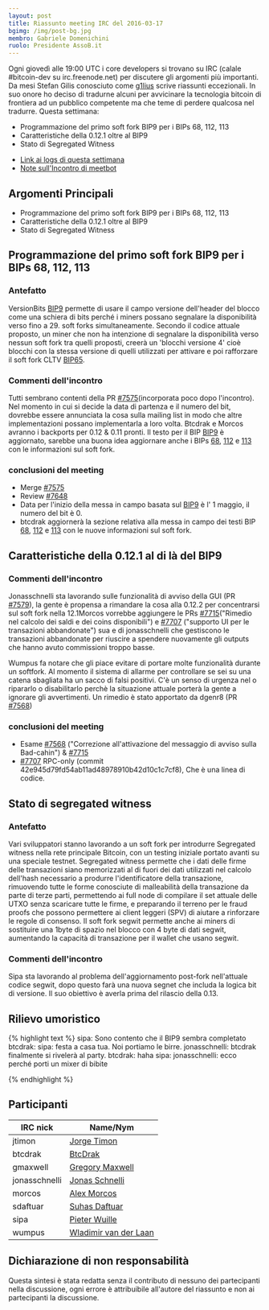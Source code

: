 ```yaml
---
layout: post
title: Riassunto meeting IRC del 2016-03-17
bgimg: /img/post-bg.jpg
membro: Gabriele Domenichini
ruolo: Presidente AssoB.it
---
```

Ogni giovedì alle 19:00 UTC i core developers si trovano su IRC
(calale #bitcoin-dev su irc.freenode.net)
per discutere gli argomenti più importanti. Da mesi Stefan Gilis conosciuto come
[g1lius](github.com/G1lius ) scrive riassunti eccezionali. In suo onore ho
deciso di tradurne alcuni per avvicinare la tecnologia bitcoin di frontiera
ad un pubblico competente ma che teme di perdere qualcosa nel tradurre.
Questa settimana:

- Programmazione del primo soft fork BIP9 per i BIPs 68, 112, 113
- Caratteristiche della 0.12.1 oltre al BIP9
- Stato di Segregated Witness

<!-- more -->

- [Link ai logs di questa settimana](http://bitcoinstats.com/irc/bitcoin-core-dev/logs/2016/03/17#l1458241237.0)
- [Note sull'Incontro di meetbot](http://www.erisian.com.au/meetbot/bitcoin-core-dev/2016/bitcoin-core-dev.2016-03-17-19.00.html)


## Argomenti Principali

- Programmazione del primo soft fork BIP9 per i BIPs 68, 112, 113
- Caratteristiche della 0.12.1 oltre al BIP9
- Stato di Segregated Witness

## Programmazione del primo soft fork BIP9 per i BIPs 68, 112, 113

### Antefatto

VersionBits [BIP9][] permette di usare il campo versione dell'header del blocco  come una schiera di bits perché i miners possano segnalare la disponibilità verso fino a 29.
soft forks simultaneamente. Secondo il codice attuale proposto, un miner che non ha intenzione di segnalare la disponibilità verso nessun soft fork tra quelli proposti, creerà un 'blocchi versione 4' cioè blocchi con la stessa versione di quelli utilizzati per attivare e poi rafforzare il  soft fork CLTV [BIP65][].

### Commenti dell'incontro

Tutti sembrano contenti della PR  [#7575][](incorporata poco dopo l'incontro).
Nel momento in cui si decide la data di partenza e il numero del bit, dovrebbe essere annunciata la cosa sulla mailing list in modo che altre implementazioni possano implementarla a loro volta.
Btcdrak e Morcos avranno i backports per 0.12 & 0.11 pronti.
Il testo per il BIP [BIP9][] è aggiornato, sarebbe una buona idea aggiornare anche i BIPs [68][BIP68], [112][BIP112] e [113][BIP113] con le informazioni sul soft fork.


### conclusioni del meeting

- Merge [#7575][]
- Review [#7648][]
- Data per l'inizio della messa in campo basata sul [BIP9][] è l' 1 maggio, il numero del bit è 0.
- btcdrak aggiornerà la sezione relativa alla messa in campo dei testi BIP [68][BIP68], [112][BIP112] e [113][BIP113] con le nuove informazioni sul soft fork.

## Caratteristiche della 0.12.1 al di là del BIP9

### Commenti dell'incontro

Jonasschnelli sta lavorando sulle funzionalità di avviso della GUI (PR [#7579][]), la gente è propensa a rimandare la cosa alla 0.12.2 per concentrarsi sul soft fork nella 12.1Morcos vorrebbe aggiungere le PRs  [#7715][]("Rimedio nel calcolo dei saldi e dei coins disponibili") e [#7707][] ("supporto UI per le transazioni abbandonate") sua e di jonasschnelli che gestiscono le transazioni abbandonate per riuscire a spendere nuovamente gli outputs che hanno avuto commissioni troppo basse.

Wumpus fa notare che gli piace evitare di portare molte funzionalità durante un softfork. Al momento il sistema di allarme per controllare se sei su una catena sbagliata ha un sacco di falsi positivi. C'è un senso di urgenza nel o ripararlo o disabilitarlo perchè la situazione attuale porterà la gente a ignorare gli avvertimenti.
Un rimedio è stato apportato da dgenr8 (PR [#7568][])

### conclusioni del meeting

-  Esame [#7568][] ("Correzione all'attivazione del messaggio di avviso sulla Bad-cahin") & [#7715][]
- [#7707][] RPC-only (commit 42e945d79fd54ab11ad48978910b42d10c1c7cf8), Che è una linea di codice.

## Stato di segregated witness

### Antefatto

Vari sviluppatori stanno lavorando  a un soft fork per introdurre Segregated witness nella rete principale Bitcoin, con un testing iniziale portato avanti su una speciale testnet. Segregated witness permette che i dati delle firme delle transazioni siano memorizzati al di fuori dei dati utilizzati nel calcolo dell'hash necessario a produrre l'identificatore della transazione, rimuovendo tutte le forme conosciute di malleabilità della transazione da parte di terze parti, permettendo ai full node di compilare il set attuale delle UTXO senza scaricare tutte le firme, e preparando il terreno per le fraud proofs che possono permettere ai client leggeri (SPV) di aiutare a rinforzare le regole di consenso. Il soft fork segwit permette anche ai miners di sostituire una 1byte di spazio nel blocco con 4 byte di dati segwit, aumentando la capacità di transazione per il wallet che usano segwit.

### Commenti dell'incontro

Sipa sta lavorando al problema dell'aggiornamento post-fork nell'attuale codice segwit, dopo questo farà una nuova segnet che includa la logica bit di versione.
Il suo obiettivo è averla prima del rilascio della 0.13.


## Rilievo umoristico

{% highlight text %}
sipa: Sono contento che il BIP9 sembra completato
btcdrak:    sipa: festa a casa tua. Noi portiamo le birre.
jonasschnelli:    btcdrak finalmente si rivelerà al party.
btcdrak:    haha
sipa: jonasschnelli: ecco perché porti un mixer di bibite

{% endhighlight %}

## Participanti

| IRC nick      | Name/Nym                  |
|---------------|---------------------------|
| jtimon        | [Jorge Timon][]           |
| btcdrak       | [BtcDrak][]               |
| gmaxwell      | [Gregory Maxwell][]       |
| jonasschnelli | [Jonas Schnelli][]        |
| morcos        | [Alex Morcos][]           |
| sdaftuar      | [Suhas Daftuar][]         |
| sipa          | [Pieter Wuille][]         |
| wumpus        | [Wladimir van der Laan][] |

## Dichiarazione di non responsabilità

Questa sintesi è stata redatta senza il contributo di nessuno dei partecipanti nella discussione, ogni errore è attribuibile all'autore del riassunto e non ai partecipanti la discussione.

[#7575]: https://github.com/bitcoin/bitcoin/pull/7575
[#7648]: https://github.com/bitcoin/bitcoin/pull/7648
[#7579]: https://github.com/bitcoin/bitcoin/pull/7579
[#7715]: https://github.com/bitcoin/bitcoin/pull/7715
[#7707]: https://github.com/bitcoin/bitcoin/pull/7707
[#7568]: https://github.com/bitcoin/bitcoin/pull/7568

[BIP1]: https://github.com/bitcoin/bips/blob/master/bip-0001.mediawiki
[BIP9]: https://github.com/bitcoin/bips/blob/master/bip-0009.mediawiki
[BIP11]: https://github.com/bitcoin/bips/blob/master/bip-0011.mediawiki
[BIP13]: https://github.com/bitcoin/bips/blob/master/bip-0013.mediawiki
[BIP14]: https://github.com/bitcoin/bips/blob/master/bip-0014.mediawiki
[BIP16]: https://github.com/bitcoin/bips/blob/master/bip-0016.mediawiki
[BIP21]: https://github.com/bitcoin/bips/blob/master/bip-0021.mediawiki
[BIP22]: https://github.com/bitcoin/bips/blob/master/bip-0022.mediawiki
[BIP23]: https://github.com/bitcoin/bips/blob/master/bip-0023.mediawiki
[BIP30]: https://github.com/bitcoin/bips/blob/master/bip-0030.mediawiki
[BIP31]: https://github.com/bitcoin/bips/blob/master/bip-0031.mediawiki
[BIP34]: https://github.com/bitcoin/bips/blob/master/bip-0034.mediawiki
[BIP35]: https://github.com/bitcoin/bips/blob/master/bip-0035.mediawiki
[BIP37]: https://github.com/bitcoin/bips/blob/master/bip-0037.mediawiki
[BIP42]: https://github.com/bitcoin/bips/blob/master/bip-0042.mediawiki
[BIP61]: https://github.com/bitcoin/bips/blob/master/bip-0061.mediawiki
[BIP65]: https://github.com/bitcoin/bips/blob/master/bip-0065.mediawiki
[BIP66]: https://github.com/bitcoin/bips/blob/master/bip-0066.mediawiki
[BIP68]: https://github.com/bitcoin/bips/blob/master/bip-0068.mediawiki
[BIP70]: https://github.com/bitcoin/bips/blob/master/bip-0070.mediawiki
[BIP71]: https://github.com/bitcoin/bips/blob/master/bip-0071.mediawiki
[BIP72]: https://github.com/bitcoin/bips/blob/master/bip-0072.mediawiki
[BIP111]: https://github.com/bitcoin/bips/blob/master/bip-0111.mediawiki
[BIP112]: https://github.com/bitcoin/bips/blob/master/bip-0112.mediawiki
[BIP113]: https://github.com/bitcoin/bips/blob/master/bip-0113.mediawiki
[BIP125]: https://github.com/bitcoin/bips/blob/master/bip-0125.mediawiki
[BIP130]: https://github.com/bitcoin/bips/blob/master/bip-0130.mediawiki
[BIP133]: https://github.com/bitcoin/bips/blob/master/bip-0133.mediawiki
[BIP142]: https://github.com/bitcoin/bips/blob/master/bip-0142.mediawiki

[@bitcoincoreorg]: https://twitter.com/bitcoincoreorg
[#bitcoin-core-dev]: https://webchat.freenode.net?channels=%23bitcoin-core-dev&uio=MTY9dHJ1ZSYxMT0yMTU87
[issues]: https://github.com/bitcoin/bitcoin/issues
[pulls]: https://github.com/bitcoin/bitcoin/pulls
[bitcoin-discuss]: http://lists.linuxfoundation.org/mailman/listinfo/bitcoin-discuss
[bitcoin-dev]: http://lists.linuxfoundation.org/mailman/listinfo/bitcoin-dev
[bitcoin-core-dev]: http://lists.linuxfoundation.org/mailman/listinfo/bitcoin-core-dev
[Slack]: https://bitcoincore.slack.com/
[slack-invite]: https://slack.bitcoincore.org/
[software life cycle]: /en/lifecycle

[laanwj-key]: https://github.com/bitcoin/bitcoin/blob/master/contrib/gitian-downloader/laanwj-key.pgp
[jonasschnelli-key]: https://github.com/bitcoin/bitcoin/blob/master/contrib/gitian-downloader/jonasschnelli-key.pgp
[sipa-key]: https://github.com/bitcoin/bitcoin/blob/master/contrib/gitian-downloader/sipa-key.pgp

[recent-contributors]: https://github.com/bitcoin/bitcoin/graphs/contributors?from=2015-01-01&to=2016-03-21&type=c

[website-issues]: https://github.com/bitcoin-core/bitcoincore.org/issues
[Gregory Maxwell]: https://github.com/gmaxwell
[Luke Dashjr]: https://github.com/luke-jr
[Peter Todd]: https://github.com/petertodd
[Suhas Daftuar]: https://github.com/sdaftuar
[Pieter Wuille]: https://github.com/sipa
[Eric Lombrozo]: https://github.com/codeshark
[BtcDrak]: https://github.com/btcdrak
[Cory Fields]: https://github.com/theuni
[Alex Morcos]: https://github.com/morcos
[Pavel Janik]: https://github.com/paveljanik
[Matt Corallo]: https://github.com/TheBlueMatt
[Eric Voskuil]: https://github.com/evoskuil
[Jonas Schnelli]: https://github.com/jonasschnelli
[Warren Togami]: https://github.com/wtogami
[Wladimir van der Laan]: https://github.com/laanwj
[Jorge Timon]: https://github.com/jtimon
[Marco Falke]: https://github.com/MarcoFalke
[Tom Harding]: https://github.com/dgenr8
[Patrick Strateman]: https://github.com/pstratem
[Pavel Janik]: https://github.com/paveljanik
[Bryan Bishop]: https://github.com/kanzure
